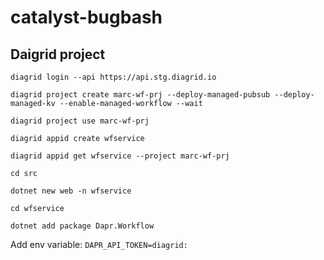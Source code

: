 # catalyst-bugbash

## Daigrid project

`diagrid login --api https://api.stg.diagrid.io`

`diagrid project create marc-wf-prj --deploy-managed-pubsub --deploy-managed-kv --enable-managed-workflow --wait`

`diagrid project use marc-wf-prj`

`diagrid appid create wfservice`

`diagrid appid get wfservice --project marc-wf-prj`

`cd src`

`dotnet new web -n wfservice`

`cd wfservice`

`dotnet add package Dapr.Workflow`

Add env variable:
`DAPR_API_TOKEN=diagrid:`